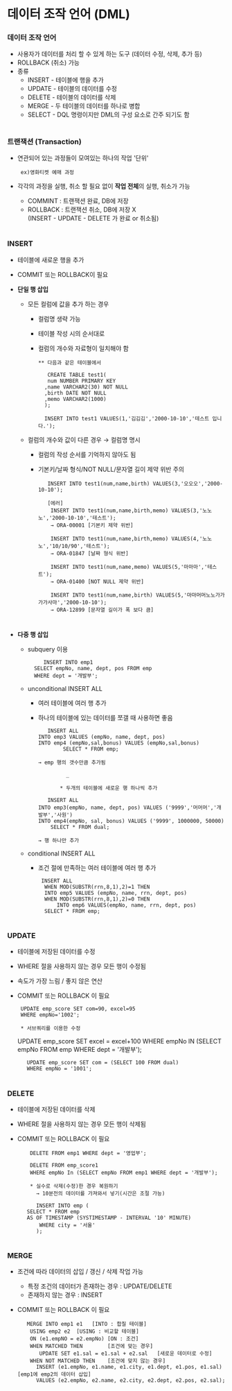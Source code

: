 # 데이터 조작 언어 (DML)

### 데이터 조작 언어
 - 사용자가 데이터를 처리 할 수 있게 하는 도구 (데이터 수정, 삭제, 추가 등)
 - ROLLBACK (취소) 가능
 - 종류    
   - INSERT - 테이블에 행을 추가 
   - UPDATE - 테이블의 데이터를 수정 
   - DELETE - 테이블의 데이터를 삭제 
   - MERGE  - 두 테이블의 데이터를 하나로 병합
   - SELECT - DQL 명령이지만 DML의 구성 요소로 간주 되기도 함 
#
### 트랜잭션 (Transaction) 
 - 연관되어 있는 과정들이 모여있는 하나의 작업 '단위' 
    
        ex)영화티켓 예매 과정 
	
 - 각각의 과정을 실행, 취소 할 필요 없이 **작업 전체**의 실행, 취소가 가능 
   - COMMINT  : 트랜잭션 완료, DB에 저장
   - ROLLBACK : 트랜잭션 취소, DB에 저장 X    
     (INSERT - UPDATE - DELETE 가 완료 or 취소됨)
#
### INSERT 
 - 테이블에 새로운 행을 추가 
 - COMMIT 또는 ROLLBACK이 필요    
 
 - **단일 행 삽입**   
   - 모든 컬럼에 값을 추가 하는 경우
      - 컬럼명 생략 가능 
      - 테이블 작성 시의 순서대로
      - 컬럼의 개수와 자료형이 일치해야 함 
	 
	        ** 다음과 같은 테이블에서 
		
	           CREATE TABLE test1(
	           num NUMBER PRIMARY KEY 
	          ,name VARCHAR2(30) NOT NULL
	          ,birth DATE NOT NULL 
	          ,memo VARCHAR2(1000)
	          );
	 
	          INSERT INTO test1 VALUES(1,'김김김','2000-10-10','테스트 입니다.');	 
	 
   - 컬럼의 개수와 값이 다른 경우 → 컬럼명 명시 
     - 컬럼의 작성 순서를 기억하지 않아도 됨 
     - 기본키/날짜 형식/NOT NULL/문자열 길이 제약 위반 주의 
	 
	          INSERT INTO test1(num,name,birth) VALUES(3,'오오오','2000-10-10');
	  
	          [에러] 
	           INSERT INTO test1(num,name,birth,memo) VALUES(3,'노노노','2000-10-10','테스트');
	           → ORA-00001 [기본키 제약 위반]
	        
		       INSERT INTO test1(num,name,birth,memo) VALUES(4,'노노노','10/10/90','테스트');
	           → ORA-01847 [날짜 형식 위반]
	          
		       INSERT INTO test1(num,name,memo) VALUES(5,'마마마','테스트');
	           → ORA-01400 [NOT NULL 제약 위반]
	          
		       INSERT INTO test1(num,name,birth) VALUES(5,'마마머머노노가가가가사마','2000-10-10');
	           → ORA-12899 [문자열 길이가 폭 보다 큼]
#	 
  - **다중 행 삽입** 
    - subquery 이용 

	           INSERT INTO emp1 
		    SELECT empNo, name, dept, pos FROM emp 
		    WHERE dept = '개발부';	
	
    - unconditional INSERT ALL
      - 여러 테이블에 여러 행 추가 
      - 하나의 테이블에 있는 데이터를 쪼갤 때 사용하면 좋음  
	  
	           INSERT ALL 
		    INTO emp3 VALUES (empNo, name, dept, pos) 
		    INTO emp4 (empNo,sal,bonus) VALUES (empNo,sal,bonus)
                    SELECT * FROM emp; 
	          
		    → emp 행의 갯수만큼 추가됨

                     _
	 
                   * 두개의 테이블에 새로운 행 하나씩 추가 
		   
	           INSERT ALL
	 	    INTO emp3(empNo, name, dept, pos) VALUES ('9999','머머머','개발부','사원')
	 	    INTO emp4(empNo, sal, bonus) VALUES ('9999', 1000000, 50000)
	            SELECT * FROM dual; 
	           
		    → 행 하나만 추가 
	  
     - conditional INSERT ALL
       - 조건 절에 만족하는 여러 테이블에 여러 행 추가 
	  
	          INSERT ALL 
	           WHEN MOD(SUBSTR(rrn,8,1),2)=1 THEN 
	           INTO emp5 VALUES (empNo, name, rrn, dept, pos)
	           WHEN MOD(SUBSTR(rrn,8,1),2)=0 THEN 
                   INTO emp6 VALUES(empNo, name, rrn, dept, pos) 
	           SELECT * FROM emp;
#	  
### UPDATE 
 
 - 테이블에 저장된 데이터를 수정
 - WHERE 절을 사용하지 않는 경우 모든 행이 수정됨
 - 속도가 가장 느림 / 좋지 않은 연산 
 - COMMIT 또는 ROLLBACK 이 필요
   
        UPDATE emp_score SET com=90, excel=95
        WHERE empNo='1002';
 
        * 서브쿼리를 이용한 수정
 	  UPDATE emp_score SET excel = excel+100 
          WHERE empNo IN (SELECT empNo FROM emp WHERE dept = '개발부'); 
	
          UPDATE emp_score SET com = (SELECT 100 FROM dual)    
          WHERE empNo = '1001';	
#
### DELETE
 - 테이블에 저장된 데이터를 삭제 
 - WHERE 절을 사용하지 않는 경우 모든 행이 삭제됨 
 - COMMIT 또는 ROLLBACK 이 필요
   
           DELETE FROM emp1 WHERE dept = '영업부';
   
           DELETE FROM emp_score1 
           WHERE empNo In (SELECT empNo FROM emp1 WHERE dept = '개발부');
   
           * 실수로 삭제(수정)한 경우 복원하기 
             → 10분전의 데이터를 가져와서 넣기(시간은 조절 가능) 
	 
             INSERT INTO emp ( 
	      SELECT * FROM emp 
	      AS OF TIMESTAMP (SYSTIMESTAMP - INTERVAL '10' MINUTE)
              WHERE city = '서울'
             );  
#  
### MERGE 
 - 조건에 따라 데이터의 삽입 / 갱신 / 삭제 작업 가능 
   - 특정 조건의 데이터가 존재하는 경우 : UPDATE/DELETE
   - 존재하지 않는 경우 : INSERT 
 - COMMIT 또는 ROLLBACK 이 필요	 
 
	      MERGE INTO emp1 e1   [INTO : 합칠 테이블] 
		   USING emp2 e2  [USING : 비교할 테이블]
		   ON (e1.empNO = e2.empNo) [ON : 조건]
		   WHEN MATCHED THEN        [조건에 맞는 경우]
		 	  UPDATE SET e1.sal = e1.sal + e2.sal   [새로운 데이터로 수정]
		   WHEN NOT MATCHED THEN    [조건에 맞지 않는 경우] 
			 INSERT (e1.empNo, e1.name, e1.city, e1.dept, e1.pos, e1.sal) [emp1에 emp2의 데이터 삽입]
			 VALUES (e2.empNo, e2.name, e2.city, e2.dept, e2.pos, e2.sal);
	 
	 
